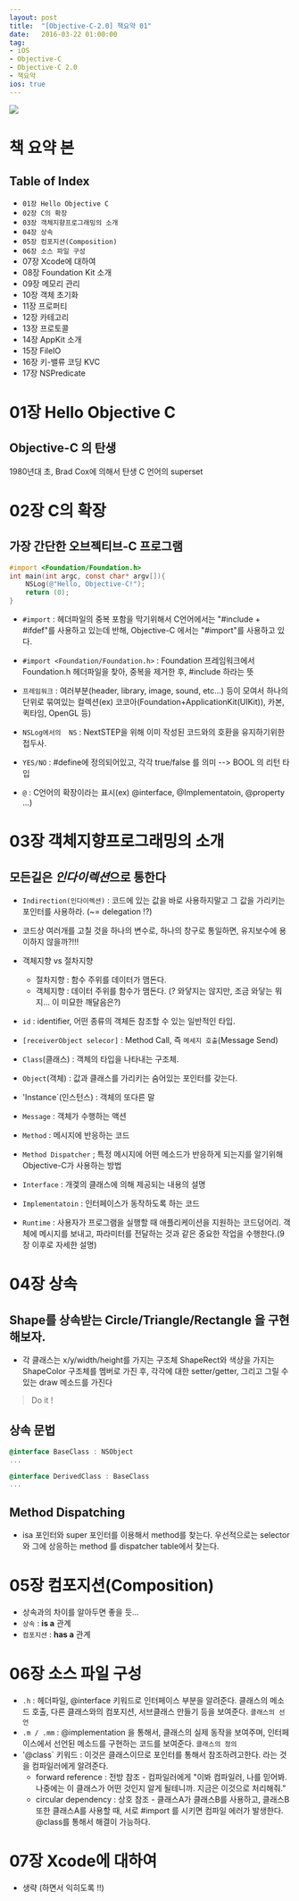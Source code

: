 ```yaml
---
layout: post
title:  "[Objective-C-2.0] 책요약 01"
date:   2016-03-22 01:00:00
tag:
- iOS
- Objective-C
- Objective-C 2.0
- 책요약
ios: true
---
```


![](https://raw.githubusercontent.com/MrKarl/MrKarl.github.io/master/assets/images/objectivec2.0/objectivec2.0.png)

# 책 요약 본
## Table of Index
- `01장 Hello Objective C`
- `02장 C의 확장`
- `03장 객체지향프로그래밍의 소개`
- `04장 상속`
- `05장 컴포지션(Composition)`
- `06장 소스 파일 구성`
- 07장 Xcode에 대하여
- 08장 Foundation Kit 소개
- 09장 메모리 관리
- 10장 객체 초기화
- 11장 프로퍼티
- 12장 카테고리
- 13장 프로토콜
- 14장 AppKit 소개
- 15장 FileIO
- 16장 키-밸류 코딩 KVC
- 17장 NSPredicate

# 01장 Hello Objective C
## Objective-C 의 탄생
1980년대 초, Brad Cox에 의해서 탄생
C 언어의 superset

# 02장 C의 확장
## 가장 간단한 오브젝티브-C  프로그램
```objectivec
#import <Foundation/Foundation.h>
int main(int argc, const char* argv[]){
	NSLog(@"Hello, Objective-C!");
    return (0);
}
```

- `#import` : 헤더파일의 중복 포함을 막기위해서 C언어에서는 "#include + #ifdef"를 사용하고 있는데 반해, Objective-C 에서는 "#import"를 사용하고 있다.

- `#import <Foundation/Foundation.h>` : Foundation 프레임워크에서 Foundation.h 헤더파일을 찾아, 중복을 제거한 후, #include 하라는 뜻
- `프레임워크` : 여러부분(header, library, image, sound, etc...) 등이 모여서 하나의 단위로 묶여있는 컬렉션(ex)  코코아(Foundation+ApplicationKit(UIKit)), 카본, 퀵타임, OpenGL 등)
- `NSLog에서의  NS` : NextSTEP을 위해 이미 작성된 코드와의 호환을 유지하기위한 접두사.
- `YES/NO` : #define에 정의되어있고, 각각 true/false 를 의미 --> BOOL 의 리턴 타입
- `@` : C언어의 확장이라는 표시(ex) @interface, @Implementatoin, @property ...)

# 03장 객체지향프로그래밍의 소개
## 모든길은 *인다이렉션*으로 통한다
- `Indirection(인다이렉션)` : 코드에 있는 값을 바로 사용하지말고 그 값을 가리키는 포인터를 사용하라. (~= delegation !?)
- 코드상 여러개를 고칠 것을 하나의 변수로, 하나의 창구로 통일하면, 유지보수에 용이하지 않을까?!!!

- 객체지향 vs 절차지향
	- 절차지향 : 함수 주위를 데이터가 맴돈다.
	- 객체지향 : 데이터 주위를 함수가 맴돈다.
(? 와닿지는 않지만, 조금 와닿는 뭐지... 이 미묘한 깨달음은?)

- `id` : identifier, 어떤 종류의 객체든 참조할 수 있는 일반적인 타입.
- `[receiverObject selecor]` : Method Call, 즉 `메세지 호출`(Message Send)
- `Class`(클래스) : 객체의 타입을 나타내는 구조체.
- `Object`(객체) : 값과 클래스를 가리키는 숨어있는 포인터를 갖는다.
- 'Instance`(인스턴스) : 객체의 또다른 말
- `Message` : 객체가 수행하는 액션
- `Method` : 메시지에 반응하는 코드
- `Method Dispatcher` ; 특정 메시지에 어떤 메소드가 반응하게 되는지를 알기위해 Objective-C가 사용하는 방법
- `Interface` : 개겣의 클래스에 의해 제공되는 내용의 설명
- `Implementatoin` : 인터페이스가 동작하도록 하는 코드
- `Runtime` : 사용자가 프로그램을 실행할 때 애플리케이션을 지원하는 코드덩어리. 객체에 메시지를 보내고, 파라미터를 전달하는 것과 같은 중요한 작업을 수행한다.(9장 이후로 자세한 설명)


# 04장 상속
## Shape를 상속받는 Circle/Triangle/Rectangle 을 구현해보자.
- 각 클래스는 x/y/width/height를 가지는 구조체 ShapeRect와 색상을 가지는 ShapeColor 구조체를 멤버로 가진 후, 각각에 대한 setter/getter, 그리고 그릴 수 있는 draw 메소드를 가진다
> Do it !

## 상속 문법
```objectivec
@interface BaseClass : NSObject
...

@interface DerivedClass : BaseClass
...
```

## Method Dispatching
- isa 포인터와 super 포인터를 이용해서 method를 찾는다. 우선적으로는 selector와 그에 상응하는 method 를 dispatcher table에서 찾는다.

# 05장 컴포지션(Composition)
- 상속과의 차이를 알아두면 좋을 듯...
- `상속` : **is a** 관계
- `컴포지션` : **has a** 관계


# 06장 소스 파일 구성
- `.h` : 헤더파일, @interface 키워드로 인터페이스 부분을 알려준다. 클래스의 메소드 호출, 다른 클래스와의 컴포지션, 서브클래스 만들기 등을 보여준다. `클래스의 선언`
- `.m / .mm` : @implementation 을 통해서, 클래스의 실제 동작을 보여주며, 인터페이스에서 선언된 메소드를 구현하는 코드를 보여준다. `클래스의 정의`
- '@class` 키워드 : 이것은 클래스이므로 포인터를 통해서 참조하려고한다. 라는 것을 컴파일러에게 알려준다.
	- forward reference : 전방 참조 - 컴파일러에게 "이봐 컴파일러, 나를 믿어봐. 나중에는 이 클래스가 어떤 것인지 알게 될테니까. 지금은 이것으로 처리해줘."
	- circular dependency : 상호 참조 - 클래스A가 클래스B를 사용하고, 클래스B 또한 클래스A를 사용할 때, 서로 #import 를 시키면 컴파일 에러가 발생한다. @class를 통해서 해결이 가능하다.

# 07장 Xcode에 대하여
- 생략 (하면서 익히도록 !!)